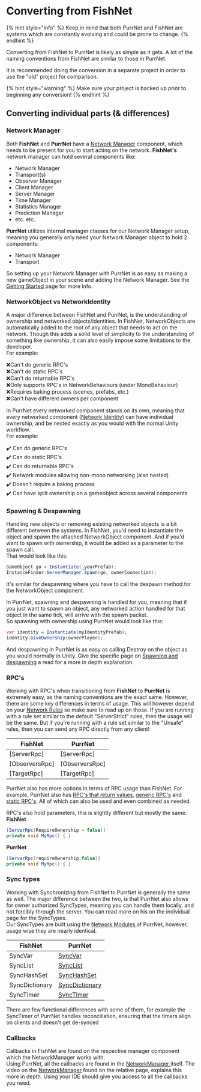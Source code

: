 # Converting from FishNet

{% hint style="info" %}
Keep in mind that both PurrNet and FishNet are systems which are constantly evolving and could be prone to change.
{% endhint %}

Converting from FishNet to PurrNet is likely as simple as it gets. A lot of the naming conventions from FishNet are similar to those in PurrNet.

It is recommended doing the conversion in a separate project in order to use the "old" project for comparison.

{% hint style="warning" %}
Make sure your project is backed up prior to beginning any conversion!
{% endhint %}

## Converting individual parts (& differences)

### Network Manager

Both **FishNet** and **PurrNet** have a [Network Manager](converting-from-fishnet.md#network-manager) component, which needs to be present for you to start acting on the network. **FishNet's** network manager can hold several components like:

* Network Manager
* Transport(s)
* Observer Manager
* Client Manager
* Server Manager
* Time Manager
* Statistics Manager
* Prediction Manager
* etc. etc.

**PurrNet** utilizes internal manager classes for our Network Manager setup, meaning you generally only need your Network Manager object to hold 2 components:

* Network Manager
* Transport

So setting up your Network Manager with PurrNet is as easy as making a new gameObject in your scene and adding the Network Manager. See the [Getting Started](../getting-started.md) page for more info.

### NetworkObject vs NetworkIdentity

A major difference between FishNet and PurrNet, is the understanding of ownership and networked objects/identities. In FishNet, NetworkObjects are automatically added to the root of any object that needs to act on the network. Though this adds a solid level of simplicity to the understanding of something like ownership, it can also easily impose some limitations to the developer. \
For example:

❌Can't do generic RPC's\
❌Can't do static RPC's\
❌Can't do returnable RPC's\
❌Only supports RPC's in NetworkBehaviours (under MonoBehaviour)\
❌Requires baking process (scenes, prefabs, etc.)\
❌Can't have different owners per component

In PurrNet every networked component stands on its own, meaning that every networked component ([Network Identity](../../systems-and-modules/network-identity/)) can have individual ownership, and be nested exactly as you would with the normal Unity workflow.\
For example:

✔️ Can do generic RPC's\
✔️ Can do static RPC's\
✔️ Can do returnable RPC's\
✔️ Network modules allowing non-mono networking (also nested)\
✔️ Doesn't require a baking process\
✔️ Can have split ownership on a gameobject across several components

### Spawning & Despawning

Handling new objects or removing existing networked objects is a bit different between the systems. In FishNet, you'd need to instantiate the object and spawn the attached NetworkObject component. And if you'd want to spawn with ownership, it would be added as a parameter to the spawn call. \
That would look like this:

```csharp
GameObject go = Instantiate(_yourPrefab);
InstanceFinder.ServerManager.Spawn(go, ownerConnection);
```

It's similar for despawning where you have to call the despawn method for the NetworkObject component.

In PurrNet, spawning and despawning is handled for you, meaning that if you just want to spawn an object, any networked action handled for that object in the same tick, will arrive with the spawn packet.\
So spawning with ownership using PurrNet would look like this:

```csharp
var identity = Instantiate(myIdentityPrefab);
identity.GiveOwnership(ownerPlayer);
```

And despawning in PurrNet is as easy as calling Destroy on the object as you would normally in Unity. Give the specific page on [Spawning and despawning](../../systems-and-modules/spawning-and-despawning.md) a read for a more in depth explanation.

### RPC's

Working with RPC's when transitioning from **FishNet** to **PurrNet** is extremely easy, as the naming conventions are the exact same. However, there are some key differences in terms of usage. This will however depend on your [Network Rules](../../systems-and-modules/network-manager/network-rules.md) so make sure to read up on those. If you are running with a rule set similar to the default "ServerStrict" rules, then the usage will be the same. But if you're running with a rule set similar to the "Unsafe" rules, then you can send any RPC directly from any client!

| FishNet         | PurrNet         |
| --------------- | --------------- |
| \[ServerRpc]    | \[ServerRpc]    |
| \[ObserversRpc] | \[ObserversRpc] |
| \[TargetRpc]    | \[TargetRpc]    |

PurrNet also has more options in terms of RPC usage than FishNet. For example, PurrNet also has [RPC's that return values](../../systems-and-modules/remote-procedure-call-rpc/awaitable-rpc.md), [generic RPC's](../../systems-and-modules/remote-procedure-call-rpc/generic-rpc.md) and [static RPC's](../../systems-and-modules/remote-procedure-call-rpc/static-rpc.md). All of which can also be used and even combined as needed.

RPC's also hold parameters, this is slightly different but mostly the same.\
**FishNet**

```csharp
[ServerRpc(RequireOwnership = false)]
private void MyRpc() { }
```

**PurrNet**

```csharp
[ServerRpc(requireOwnership:false)]
private void MyRpc() { }
```

### Sync types

Working with Synchronizing from FishNet to PurrNet is generally the same as well. The major difference between the two, is that PurrNet also allows for owner authorized SyncTypes, meaning you can handle them locally, and not forcibly through the server. You can read more on his on the individual page for the SyncTypes.\
Our SyncTypes are built using the [Network Modules ](../../systems-and-modules/network-modules.md)of PurrNet, however, usage wise they are nearly identical.

| FishNet        | PurrNet                                                                                   |
| -------------- | ----------------------------------------------------------------------------------------- |
| SyncVar        | [SyncVar](../../systems-and-modules/network-identity/sync-types/syncvar.md)               |
| SyncList       | [SyncList](../../systems-and-modules/network-identity/sync-types/synclist.md)             |
| SyncHashSet    | [SyncHashSet](../../systems-and-modules/network-identity/sync-types/synchashset.md)       |
| SyncDictionary | [SyncDictionary](../../systems-and-modules/network-identity/sync-types/syncdictionary.md) |
| SyncTimer      | [SyncTimer](../../systems-and-modules/network-identity/sync-types/synctimer.md)           |

There are few functional differences with some of them, for example the SyncTimer of PurrNet handles reconciliation, ensuring that the timers align on clients and doesn't get de-synced

### Callbacks

Callbacks in FishNet are found on the respective manager component which the NetworkManager works with.\
Using PurrNet, all the callbacks are found in the [NetworkManager ](../../systems-and-modules/network-manager/)itself. The video on the [NetworkManager](../../systems-and-modules/network-manager/) found on the relative page, explains this more in depth. Using your IDE should give you access to all the callbacks you need.
